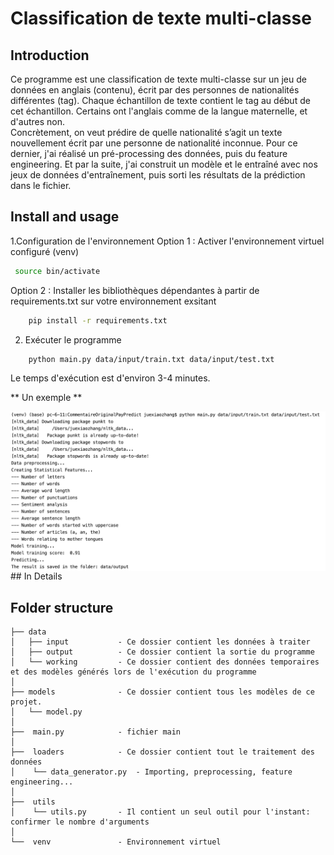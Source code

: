 # Classification de texte multi-classe
## Introduction
Ce programme est une classification de texte multi-classe sur un jeu de données en anglais (contenu), écrit par des personnes de nationalités différentes (tag). Chaque échantillon de texte contient le tag au début de cet échantillon. Certains ont l'anglais comme de la langue maternelle, et d'autres non.   
Concrètement, on veut prédire de quelle nationalité s’agit un texte nouvellement écrit par une personne de nationalité inconnue.
Pour ce dernier, j'ai réalisé un pré-processing des données, puis du feature engineering. Et par la suite, j'ai construit un modèle et le entraîné avec nos jeux de données d'entraînement, puis sorti les résultats de la prédiction dans le fichier.

## Install and usage
1.Configuration de l'environnement
Option 1 : Activer l'environnement virtuel configuré (venv)
   ```sh
    source bin/activate
   ```
Option 2 : Installer les bibliothèques dépendantes à partir de requirements.txt sur votre environnement exsitant
```sh
    pip install -r requirements.txt
```
2. Exécuter le programme
```sh
    python main.py data/input/train.txt data/input/test.txt
```
Le temps d'exécution est d'environ 3-4 minutes.

** Un exemple **

<div align="center">

<img align="center" hight="600" width="600" src="https://github.com/JuexiaoZhang/ClassificationTexteMulticlasse/blob/main/data/capture.png">

</div>
## In Details

Folder structure
--------------

```
├── data
│   ├── input           - Ce dossier contient les données à traiter
│   ├── output          - Ce dossier contient la sortie du programme
│   └── working         - Ce dossier contient des données temporaires et des modèles générés lors de l'exécution du programme
│
├── models              - Ce dossier contient tous les modèles de ce projet.
│   └── model.py
│   
├──  main.py            - fichier main     
│  
├──  loaders            - Ce dossier contient tout le traitement des données
│    └── data_generator.py  - Importing, preprocessing, feature engineering...
│ 
├──  utils
│    └── utils.py       - Il contient un seul outil pour l'instant: confirmer le nombre d'arguments
│
└──  venv               - Environnement virtuel
```
